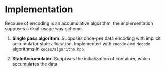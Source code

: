 # Implementation

Because of encoding is an accumulative algorithm, the implementation supposes a dual-usage way scheme.

1. **Single pass algorithm**. Supposes once-per data encoding with implicit accumulator state allocation. Implemented
 with ```encode``` and ```decode``` algorithms in ```codec/algorithm.hpp```

2. **StateAccumulator**. Supposes the initialization of container, which accumulates the data 